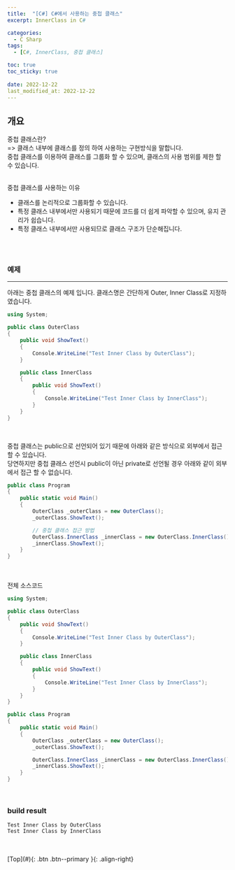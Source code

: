 ```yaml
---
title:  "[C#] C#에서 사용하는 중첩 클래스"
excerpt: InnerClass in C#

categories:
  - C Sharp
tags:
  - [C#, InnerClass, 중첩 클래스]

toc: true
toc_sticky: true
 
date: 2022-12-22
last_modified_at: 2022-12-22
---
```


## 개요
중첩 클래스란?<br>
=> 클래스 내부에 클래스를 정의 하여 사용하는 구현방식을 말합니다. <br>
중첩 클래스를 이용하여 클래스를 그룹화 할 수 있으며, 클래스의 사용 범위를 제한 할 수 있습니다.<br><br>

중첩 클래스를 사용하는 이유
* 클래스를 논리적으로 그룹화할 수 있습니다.
* 특정 클래스 내부에서만 사용되기 때문에 코드를 더 쉽게 파악할 수 있으며, 유지 관리가 쉽습니다.
* 특정 클래스 내부에서만 사용되므로 클래스 구조가 단순해집니다.

<br>

<br>

### 예제
--- 
아래는 중첩 클래스의 예제 입니다. 클래스명은 간단하게 Outer, Inner Class로 지정하였습니다. <br>

```c#
using System;

public class OuterClass
{
    public void ShowText()
    {
        Console.WriteLine("Test Inner Class by OuterClass");
    }

    public class InnerClass
    {
        public void ShowText()
        {
            Console.WriteLine("Test Inner Class by InnerClass");
        }
    }
}
```
<br>

중첩 클래스는 public으로 선언되어 있기 때문에 아래와 같은 방식으로 외부에서 접근 할 수 있습니다. <br>
당연하지만 중첩 클래스 선언시 public이 아닌 private로 선언될 경우 아래와 같이 외부에서 접근 할 수 없습니다.  <br>

```c#
public class Program
{
    public static void Main()
    {
        OuterClass _outerClass = new OuterClass();
        _outerClass.ShowText();

        // 중첩 클래스 접근 방법
        OuterClass.InnerClass _innerClass = new OuterClass.InnerClass();
        _innerClass.ShowText();
    }
}
```
<br>



<br> 
전체 소스코드

```c#
using System;

public class OuterClass
{
    public void ShowText()
    {
        Console.WriteLine("Test Inner Class by OuterClass");
    }

    public class InnerClass
    {
        public void ShowText()
        {
            Console.WriteLine("Test Inner Class by InnerClass");
        }
    }
}

public class Program
{
    public static void Main()
    {
        OuterClass _outerClass = new OuterClass();
        _outerClass.ShowText();

        OuterClass.InnerClass _innerClass = new OuterClass.InnerClass();
        _innerClass.ShowText();
    }
}
```
<br>

### build result

```
Test Inner Class by OuterClass
Test Inner Class by InnerClass
```

<br>



<br>
[Top](#){: .btn .btn--primary }{: .align-right}